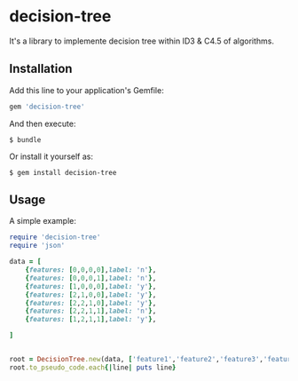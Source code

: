 # decision-tree
It's a library to implemente decision tree within ID3 & C4.5 of algorithms.


## Installation

Add this line to your application's Gemfile:

```ruby
gem 'decision-tree'
```

And then execute:

    $ bundle

Or install it yourself as:

    $ gem install decision-tree

## Usage

A simple example:

```ruby
require 'decision-tree'
require 'json'

data = [
    {features: [0,0,0,0],label: 'n'},
    {features: [0,0,0,1],label: 'n'},
    {features: [1,0,0,0],label: 'y'},
    {features: [2,1,0,0],label: 'y'},
    {features: [2,2,1,0],label: 'y'},
    {features: [2,2,1,1],label: 'n'},
    {features: [1,2,1,1],label: 'y'},

]


root = DecisionTree.new(data, ['feature1','feature2','feature3','feature4'])
root.to_pseudo_code.each{|line| puts line}
```
